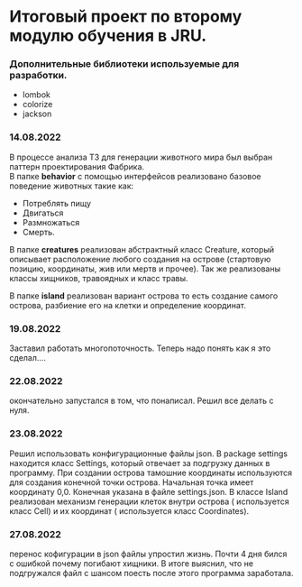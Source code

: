 # Итоговый проект по второму модулю обучения в JRU. 

### Дополнительные библиотеки используемые для разработки.

- lombok
- colorize
- jackson

### **14.08.2022**

В процессе анализа ТЗ для генерации животного мира был выбран паттерн проектирования Фабрика. \
В папке **behavior** c помощью интерфейсов реализовано базовое поведение животных такие как:
- Потреблять пищу
- Двигаться
- Размножаться
- Смерть.

В папке **creatures** реализован абстрактный класс Creature, который описывает расположение любого создания на острове
(стартовую позицию, координаты, жив или мертв и прочее). Так же реализованы классы хищников, травоядных и класс травы.

В папке **island** реализован вариант острова то есть создание самого острова, разбиение его на клетки и определение
координат.


### **19.08.2022**

Заставил работать многопоточность. Теперь надо понять как я это сделал....

### **22.08.2022**

окончательно запустался в том, что понаписал. Решил все делать с нуля.

### **23.08.2022**

Решил использовать конфигурационные файлы json. В package settings  находится класс Settings, 
который отвечает за подгрузку данных в программу. При создании острова тамошние координаты используются для создания
конечной точки острова. Начальная точка имеет координату 0,0. Конечная указана в файле settings.json.
В классе Island реализован механизм генерации клеток внутри острова ( используется класс Cell) 
и их координат ( используется класс Coordinates).

### **27.08.2022**

перенос кофигурации в json файлы упростил жизнь. Почти 4 дня бился с ошибкой почему погибают хищники. В итоге выяснил, 
что не подгружался файл с шансом поесть после этого программа заработала.